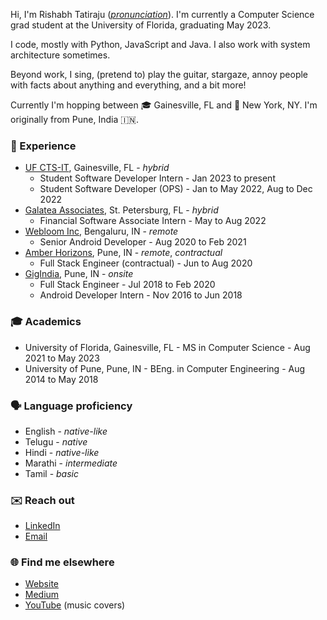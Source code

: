 Hi, I'm Rishabh Tatiraju (_[pronunciation](https://github.com/rtdtwo/rtdtwo/blob/main/name-help.md)_). I'm currently a Computer Science grad student at the University of Florida, graduating May 2023.

I code, mostly with Python, JavaScript and Java. I also work with system architecture sometimes.

Beyond work, I sing, (pretend to) play the guitar, stargaze, annoy people with facts about anything and everything, and a bit more!

Currently I'm hopping between 🎓 Gainesville, FL and 🗽 New York, NY. I'm originally from Pune, India 🇮🇳.

### 💼 Experience
- [UF CTS-IT](https://www.ctsi.ufl.edu/research/study-design-and-analysis/informatics-consulting), Gainesville, FL - _hybrid_
  - Student Software Developer Intern - Jan 2023 to present
  - Student Software Developer (OPS) - Jan to May 2022, Aug to Dec 2022
- [Galatea Associates](https://www.galatea-associates.com), St. Petersburg, FL - _hybrid_
  - Financial Software Associate Intern - May to Aug 2022 
- [Webloom Inc](https://www.webloominc.com), Bengaluru, IN - _remote_
  - Senior Android Developer - Aug 2020 to Feb 2021 
- [Amber Horizons](https://theamberhorizons.com), Pune, IN - _remote_, _contractual_
  -  Full Stack Engineer (contractual) - Jun to Aug 2020
- [GigIndia](https://gigindia.in), Pune, IN - _onsite_
  -  Full Stack Engineer - Jul 2018 to Feb 2020
  -  Android Developer Intern - Nov 2016 to Jun 2018

### 🎓 Academics
- University of Florida, Gainesville, FL - MS in Computer Science - Aug 2021 to May 2023
- University of Pune, Pune, IN - BEng. in Computer Engineering - Aug 2014 to May 2018

### 🗣️ Language proficiency
- English - _native-like_
- Telugu - _native_
- Hindi - _native-like_
- Marathi - _intermediate_
- Tamil - _basic_


### ✉️ Reach out
- [LinkedIn](https://www.linkedin.com/in/rishabhtatiraju/)
- [Email](mailto:tatiraju.rishabh@gmail.com)

### 🌐 Find me elsewhere
- [Website](https://rishabh.blog)
- [Medium](https://rtdtwo.medium.com)
- [YouTube](https://www.youtube.com/@rishabhtatirajumusic3656) (music covers)
